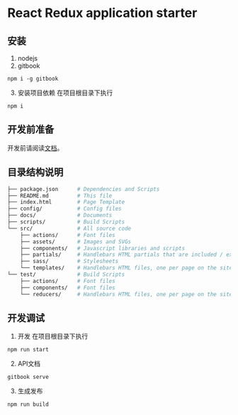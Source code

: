 # React Redux application starter

## 安装
1. nodejs
2. gitbook
```blash
npm i -g gitbook
```
3. 安装项目依赖
在项目根目录下执行
```blash
npm i
```

## 开发前准备
开发前请阅读[文档](https://hsuehic.gitbooks.io/react-rudex-starter/content/)。

## 目录结构说明

```bash
├── package.json      # Dependencies and Scripts
├── README.md         # This file
├── index.html        # Page Template
├── config/           # Config files
├── docs/             # Documents
├── scripts/          # Build Scripts
└── src/              # All source code
    ├── actions/      # Font files
    ├── assets/       # Images and SVGs
    ├── components/   # Javascript libraries and scripts
    ├── partials/     # Handlebars HTML partials that are included / extended
    ├── sass/         # Stylesheets
    └── templates/    # Handlebars HTML files, one per page on the site. 
└── test/             # Build Scripts
    ├── actions/      # Font files
    ├── components/   # Font files
    └── reducers/     # Handlebars HTML files, one per page on the site.

```

## 开发调试

1. 开发
在项目根目录下执行
```blash
npm run start
```

2. API文档
```blash
gitbook serve
```

3. 生成发布 
```blash
npm run build
```